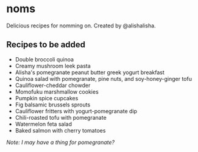 # noms
Delicious recipes for nomming on. Created by @alishalisha.

## Recipes to be added
* Double broccoli quinoa
* Creamy mushroom leek pasta
* Alisha's pomegranate peanut butter greek yogurt breakfast
* Quinoa salad with pomegranate, pine nuts, and soy-honey-ginger tofu
* Cauliflower-cheddar chowder
* Momofuku marshmallow cookies
* Pumpkin spice cupcakes
* Fig balsamic brussels sprouts
* Cauliflower fritters with yogurt-pomegranate dip
* Chili-roasted tofu with pomegranate
* Watermelon feta salad
* Baked salmon with cherry tomatoes

_Note: I may have a thing for pomegranate?_


